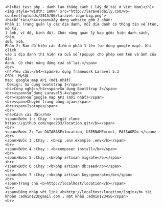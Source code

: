 
	<h1>Bài test php - danh lam thắng cảnh ( lấy đề tài ở Việt Nam)</h1>
	<img style="width: 100%" src="http://laraveldaily.com/wp-content/uploads/2015/06/laravel-logo-big.png">
	<h4>Đề tài</h4><span>Xây dựng website gồm 2 phần:
	Phần 1: Trang quản lý các địa danh, mỗi địa danh có thông tin về (tên, mô tả,
	1 ảnh, vĩ độ, kinh độ). Chức năng quản lý bao gồm: hiện danh sách, thêm,
	sửa, xoá.
	Phần 2: Bản đồ hiện các điểm ở phần 1 lên (sử dụng google map). Khi click
	vào 1 địa danh thì hiện ra cửa sổ (popup) cho phép xem tên và ảnh của địa
	danh. Có chức năng đóng cửa sổ lại.</span>
	<br>
	<h4>Yêu cầu:</h4><span>Sử dụng framework Laravel 5.3
	CSDL: MySQL
	Map: google map API (mới nhất)
	 Design: Sử dụng bootstrap 3</span>
	<h4>Công nghệ:</h4><span>Sử dụng BootStrap 3</span>
	<br><span>Sử dụng Laravel5.4</span>
	<br><span>Sử google map API (mới nhất)</span>
	<br><span>Chuyển trang bằng ajax</span>
	<br><span>Isotope</span>
	<br>
	<h4>Cách cài đặt</h4>
	<span>Bước 1 : Chạy : <b>git clone https://github.com/ngoc233/location.git</b></span>
	<br>
	<span>Bước 2: Tạo DATABASE=location, USERNAME=root, PASSWORD= </span>
	<br>
	<span>Bước 3 :Chạy : <b>cp .env.example .env</b></span>
	<br>
	<span>Bước 4 :Chạy : <b>composer install</b></span>
	<br>
	<span>Bước 5 :Chạy :<b>php artisan migrate</b></span>
	<br>
	<span>Bước 6 :Chạy :<b>php artisan db:seed</b></span>
	<br>
	<span>Bước 7 :Chạy :<b>php artisan key:generate</b></span>
	<br>
	<span>Trang chủ <b>http://localhost/location</b></span>
	<br>
	<span>Đăng nhập với link <b>http://localhost/location/login</b> tài khoản :admin123@gmail.com ; mật khẩu :admin123456</span>
	<br>
